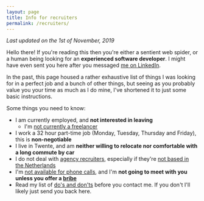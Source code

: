 ```yaml
---
layout: page
title: Info for recruiters
permalink: /recruiters/
---
```


*Last updated on the 1st of November, 2019*

Hello there! If you're reading this then you're either a sentient web spider, or a human being looking for 
an **experienced software developer**. I might have even sent you here after you messaged
 [me on LinkedIn](https://www.linkedin.com/in/jeroen-steenbeeke-1b13676/). 
 
In the past, this page housed a rather exhaustive list of things I was looking for in a perfect job 
and a bunch of other things, but seeing as you probably value you your time as much as I do mine, I've 
shortened it to just some basic instructions.

Some things you need to know:

 * I am currently employed, and **not interested in leaving**
    * I'm [not currently a freelancer](/recruiters/why-not-freelance)
 * I work a 32 hour part-time job (Monday, Tuesday, Thursday and Friday), this is **non-negotiable**
 * I live in Twente, and am **neither willing to relocate nor comfortable with a long commute by car**
 * I do not deal with [agency recruiters](/recruiters/no-agency-recruiters), especially if they're [not based in the Netherlands](/recruiters/no-agency-recruiters#foreign-recruiters)
 * I'm [not available for phone calls](/recruiters/fuck-phonecalls), and I'm **not going to meet with you unless you offer a [bribe](/recruiters/bribes)**
 * Read my list of [do's and don'ts](/recruiters/dos-donts) before you contact me. If you don't I'll likely
 just send you back here.
 

